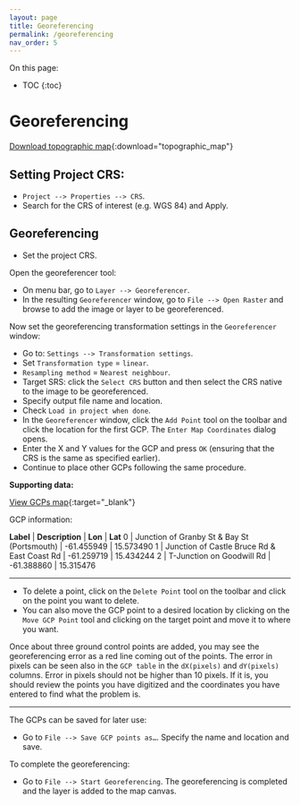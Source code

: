 ```yaml
---
layout: page
title: Georeferencing
permalink: /georeferencing
nav_order: 5
---
```


On this page:

* TOC
{:toc}

# Georeferencing

[Download topographic map]({{site.url}}/assets/files/topographic-map.jpg){:download="topographic_map"}

## Setting Project CRS:

* ```Project --> Properties --> CRS```. 
* Search for the CRS of interest (e.g. WGS 84) and Apply. 

<!-- ![Georeferencer]({{site.url}}/assets//images/georeferencer.png) -->

## Georeferencing

* Set the project CRS. 

Open the georeferencer tool:

* On menu bar, go to ```Layer --> Georeferencer```.
* In the resulting ```Georeferencer``` window, go to ```File --> Open Raster``` and browse to add the image or layer to be georeferenced.

Now set the georeferencing transformation settings in the ```Georeferencer``` window:

* Go to: ```Settings --> Transformation settings```.
* Set ```Transformation type``` = ```linear```. 
* ```Resampling method``` = ```Nearest neighbour```.
* Target SRS: click the ```Select CRS``` button and then select the CRS native to the image to be georeferenced. 
* Specify output file name and location. 
* Check ```Load in project when done```.
* In the ```Georeferencer``` window, click the ```Add Point``` tool on the toolbar and click the location for the first GCP. The ```Enter Map Coordinates``` dialog opens. 
* Enter the X and Y values for the GCP and press ```OK``` (ensuring that the CRS is the same as specified earlier). 
* Continue to place other GCPs following the same procedure.

**Supporting data:**

[View GCPs map]({{site.url}}/assets/files/gcps.jpg){:target="_blank"}

GCP information:

**Label** | **Description** | **Lon** | **Lat** 
0 | Junction of Granby St & Bay St (Portsmouth) | -61.455949 | 15.573490 
1 | Junction of Castle Bruce Rd & East Coast Rd | -61.259719 | 15.434244 
2 | T-Junction on Goodwill Rd | -61.388860 | 15.315476 

---

* To delete a point, click on the ```Delete Point``` tool on the toolbar and click on the point you want to delete. 
* You can also move the GCP point to a desired location by clicking on the ```Move GCP Point``` tool and clicking on the target point and move it to where you want.

Once about three ground control points are added, you may see the georeferencing error as a red line coming out of the points. The error in pixels can be seen also in the ```GCP table``` in the ```dX(pixels)``` and ```dY(pixels)``` columns. Error in pixels should not be higher than 10 pixels. If it is, you should review the points you have digitized and the coordinates you have entered to find what the problem is.

---

The GCPs can be saved for later use:

* Go to ```File --> Save GCP points as…```. Specify the name and location and save.

To complete the georeferencing:
 
* Go to ```File --> Start Georeferencing```. The georeferencing is completed and the layer is added to the map canvas. 
